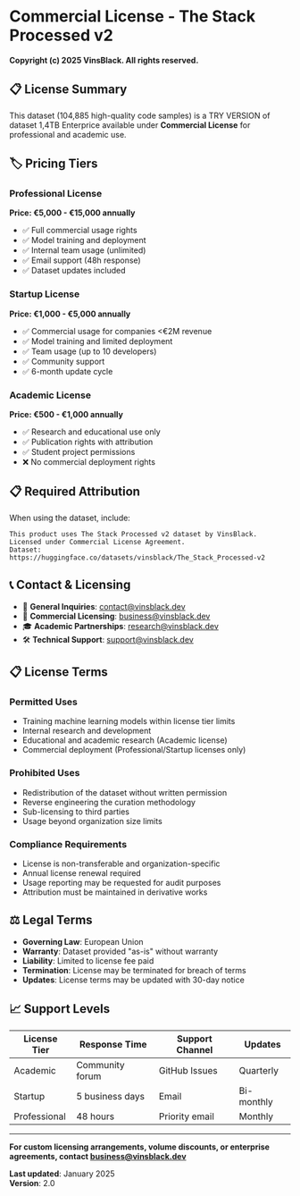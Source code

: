 # Commercial License - The Stack Processed v2

**Copyright (c) 2025 VinsBlack. All rights reserved.**

## 📋 **License Summary**

This dataset (104,885 high-quality code samples) is a TRY VERSION of dataset 1,4TB Enterprice available under **Commercial License** for professional and academic use.

## 🏷️ **Pricing Tiers**

### **Professional License**
**Price: €5,000 - €15,000 annually**
- ✅ Full commercial usage rights
- ✅ Model training and deployment  
- ✅ Internal team usage (unlimited)
- ✅ Email support (48h response)
- ✅ Dataset updates included

### **Startup License** 
**Price: €1,000 - €5,000 annually**
- ✅ Commercial usage for companies <€2M revenue
- ✅ Model training and limited deployment
- ✅ Team usage (up to 10 developers)
- ✅ Community support
- ✅ 6-month update cycle

### **Academic License**
**Price: €500 - €1,000 annually**
- ✅ Research and educational use only
- ✅ Publication rights with attribution
- ✅ Student project permissions
- ❌ No commercial deployment rights

## 📋 **Required Attribution**

When using the dataset, include:

```
This product uses The Stack Processed v2 dataset by VinsBlack.
Licensed under Commercial License Agreement.
Dataset: https://huggingface.co/datasets/vinsblack/The_Stack_Processed-v2
```

## 📞 **Contact & Licensing**

- 📧 **General Inquiries**: contact@vinsblack.dev
- 💼 **Commercial Licensing**: business@vinsblack.dev  
- 🎓 **Academic Partnerships**: research@vinsblack.dev
- 🛠️ **Technical Support**: support@vinsblack.dev

## 📋 **License Terms**

### **Permitted Uses**
- Training machine learning models within license tier limits
- Internal research and development
- Educational and academic research (Academic license)
- Commercial deployment (Professional/Startup licenses only)

### **Prohibited Uses**
- Redistribution of the dataset without written permission
- Reverse engineering the curation methodology
- Sub-licensing to third parties
- Usage beyond organization size limits

### **Compliance Requirements**
- License is non-transferable and organization-specific
- Annual license renewal required
- Usage reporting may be requested for audit purposes
- Attribution must be maintained in derivative works

## ⚖️ **Legal Terms**

- **Governing Law**: European Union
- **Warranty**: Dataset provided "as-is" without warranty
- **Liability**: Limited to license fee paid
- **Termination**: License may be terminated for breach of terms
- **Updates**: License terms may be updated with 30-day notice

## 📈 **Support Levels**

| License Tier | Response Time | Support Channel | Updates |
|--------------|---------------|-----------------|---------|
| Academic | Community forum | GitHub Issues | Quarterly |
| Startup | 5 business days | Email | Bi-monthly |
| Professional | 48 hours | Priority email | Monthly |

---

**For custom licensing arrangements, volume discounts, or enterprise agreements, contact business@vinsblack.dev**

**Last updated**: January 2025  
**Version**: 2.0

